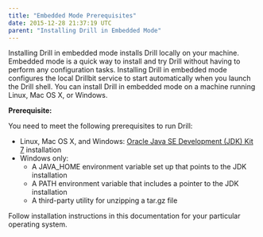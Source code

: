 ```yaml
---
title: "Embedded Mode Prerequisites"
date: 2015-12-28 21:37:19 UTC
parent: "Installing Drill in Embedded Mode"
---
```

Installing Drill in embedded mode installs Drill locally on your machine.
Embedded mode is a quick way to install and try Drill without having to
perform any configuration tasks. Installing Drill in embedded mode configures the
local Drillbit service to start automatically when you launch the Drill shell. You can install Drill in embedded mode on a machine
running Linux, Mac OS X, or Windows.

**Prerequisite:**

You need to meet the following prerequisites to run Drill:

* Linux, Mac OS X, and Windows: [Oracle Java SE Development (JDK) Kit 7](http://www.oracle.com/technetwork/java/javase/downloads/jdk7-downloads-1880260.html) installation  
* Windows only:  
  * A JAVA_HOME environment variable set up that points to the JDK installation  
  * A PATH environment variable that includes a pointer to the JDK installation  
  * A third-party utility for unzipping a tar.gz file 

Follow installation instructions in this documentation for your particular operating system.

